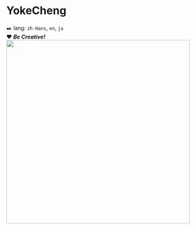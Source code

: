 # YokeCheng

✒️ lang: `zh-Hans`, `en`, `ja`  
❤️ ***Be Creative!***  
<img src="https://github-readme-stats.vercel.app/api?username=YokeCheng&count_private=true&show_icons=true&theme=radical&cache_seconds=1800" width="480" /><span>  </span>



